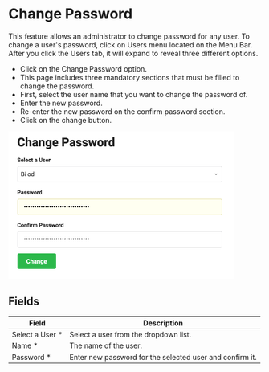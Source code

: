 # Change Password

This feature allows an administrator to change password for any user. To change a user's password, click on Users menu located on the Menu Bar. After you click the Users tab, it will expand to reveal three different options.

- Click on the Change Password option.
- This page includes three mandatory sections that must be filled to change the password.
- First, select the user name that you want to change the password of.
- Enter the new password.
- Re-enter the new password on the confirm password section.
- Click on the change button.

<img src="/images/account/change-password.png" width="450" alt="Change Password" />

## Fields

| Field            | Description                                              |
| ---------------- | -------------------------------------------------------- |
| Select a User \* | Select a user from the dropdown list.                    |
| Name \*          | The name of the user.                                    |
| Password \*      | Enter new password for the selected user and confirm it. |
